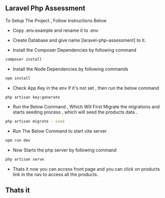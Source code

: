 ## Laravel Php Assessment

To Setup The Project , Follow Instructions Below

-   Copy .env.example and rename it to .env
-   Create Database and give name [laravel-php-assessment] to it.

-   Install the Composer Dependencies by following command

```bash
composer install
```
-   Install the Node Dependencies by following commands

```bash
npm install
```


-   Check App Key in the env if it's not set , then run the below command

```bash
php artisan key:generate
```

-   Run the Below Command , Which Will First Migrate the migrations and starts seeding process , which will seed the products data .

```bash
php artisan migrate --seed
```

-   Run The Below Command to start vite server

```bash
npm run dev
```

-   Now Starts the php server by following command

```bash
php artisan serve
```

-   Thats it now you can access front page and you can click on products link in the nav to access all the products.

## Thats it
